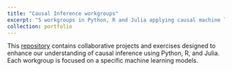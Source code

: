 ```yaml
---
title: "Causal Inference workgroups"
excerpt: "5 workgroups in Python, R and Julia applying causal machine learning models<br/><img src='/images/double-lasso.png' width='500'>"
collection: portfolio
---
```


This [repository](https://github.com/vedube/Causal_inference_workgroups) contains collaborative projects and exercises designed to enhance our understanding of causal inference using Python, R, and Julia. Each workgroup is focused on a specific machine learning models.